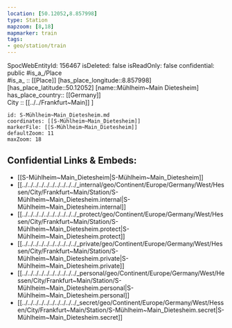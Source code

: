 ```yaml
---
location: [50.12052,8.857998] 
type: Station 
mapzoom: [8,18] 
mapmarker: train 
tags:
- geo/station/train
---
```

SpocWebEntityId: 156467
isDeleted: false
isReadOnly: false
confidential: public
#is_a_/Place  
#is_a_ :: [[Place]] 
[has_place_longitude::8.857998] 
[has_place_latitude::50.12052] 
[name::Mühlheim~Main Dietesheim] 
has_place_country:: [[Germany]]  
City :: [[../../Frankfurt~Main]] ] 


```leaflet
id: S-Mühlheim~Main_Dietesheim.md
coordinates: [[S-Mühlheim~Main_Dietesheim]] 
markerFile: [[S-Mühlheim~Main_Dietesheim]] 
defaultZoom: 11 
maxZoom: 18
```


## Confidential Links & Embeds: 
- [[S-Mühlheim~Main_Dietesheim|S-Mühlheim~Main_Dietesheim]] 
- [[../../../../../../../../../../_internal/geo/Continent/Europe/Germany/West/Hessen/City/Frankfurt~Main/Station/S-Mühlheim~Main_Dietesheim.internal|S-Mühlheim~Main_Dietesheim.internal]] 
- [[../../../../../../../../../../_protect/geo/Continent/Europe/Germany/West/Hessen/City/Frankfurt~Main/Station/S-Mühlheim~Main_Dietesheim.protect|S-Mühlheim~Main_Dietesheim.protect]] 
- [[../../../../../../../../../../_private/geo/Continent/Europe/Germany/West/Hessen/City/Frankfurt~Main/Station/S-Mühlheim~Main_Dietesheim.private|S-Mühlheim~Main_Dietesheim.private]] 
- [[../../../../../../../../../../_personal/geo/Continent/Europe/Germany/West/Hessen/City/Frankfurt~Main/Station/S-Mühlheim~Main_Dietesheim.personal|S-Mühlheim~Main_Dietesheim.personal]] 
- [[../../../../../../../../../../_secret/geo/Continent/Europe/Germany/West/Hessen/City/Frankfurt~Main/Station/S-Mühlheim~Main_Dietesheim.secret|S-Mühlheim~Main_Dietesheim.secret]] 
